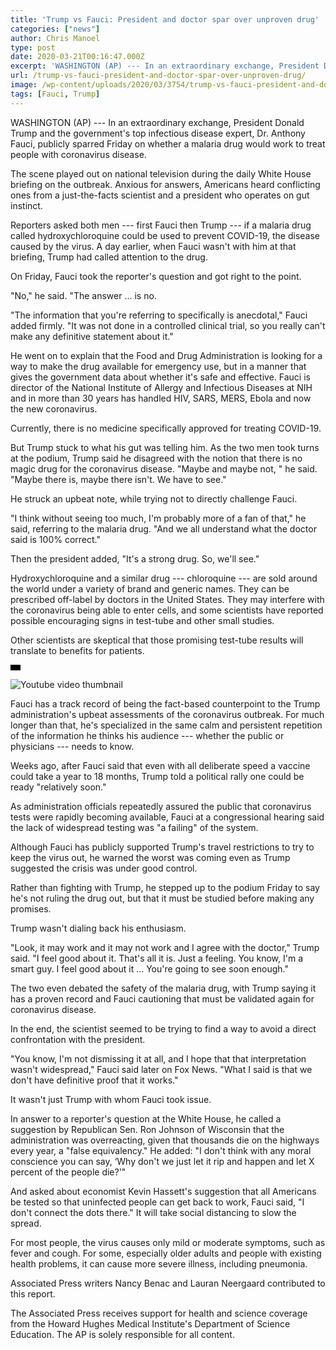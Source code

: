 ```yaml
---
title: 'Trump vs Fauci: President and doctor spar over unproven drug'
categories: ["news"]
author: Chris Manoel
type: post
date: 2020-03-21T00:16:47.000Z
excerpt: 'WASHINGTON (AP) --- In an extraordinary exchange, President Donald Trump and the government''s top infectious disease expert, Dr. Anthony Fauci, publicly sparred Friday on whether a malaria drug would work to treat people with coronavirus disease.The scene played out on national television during the daily White House briefing on the outbreak. Anxious for answers, Americans&hellip;'
url: /trump-vs-fauci-president-and-doctor-spar-over-unproven-drug/
image: /wp-content/uploads/2020/03/3754/trump-vs-fauci-president-and-doctor-spar-over-unproven-drug.jpeg
tags: [Fauci, Trump]
---
```


WASHINGTON (AP) --- In an extraordinary exchange, President Donald Trump and the government's top infectious disease expert, Dr. Anthony Fauci, publicly sparred Friday on whether a malaria drug would work to treat people with coronavirus disease.

The scene played out on national television during the daily White House briefing on the outbreak. Anxious for answers, Americans heard conflicting ones from a just-the-facts scientist and a president who operates on gut instinct.

Reporters asked both men --- first Fauci then Trump --- if a malaria drug called hydroxychloroquine could be used to prevent COVID-19, the disease caused by the virus. A day earlier, when Fauci wasn't with him at that briefing, Trump had called attention to the drug.

On Friday, Fauci took the reporter's question and got right to the point.

"No," he said. "The answer … is no.

"The information that you're referring to specifically is anecdotal," Fauci added firmly. "It was not done in a controlled clinical trial, so you really can't make any definitive statement about it."

He went on to explain that the Food and Drug Administration is looking for a way to make the drug available for emergency use, but in a manner that gives the government data about whether it's safe and effective. Fauci is director of the National Institute of Allergy and Infectious Diseases at NIH and in more than 30 years has handled HIV, SARS, MERS, Ebola and now the new coronavirus.

Currently, there is no medicine specifically approved for treating COVID-19.

But Trump stuck to what his gut was telling him. As the two men took turns at the podium, Trump said he disagreed with the notion that there is no magic drug for the coronavirus disease. "Maybe and maybe not, " he said. "Maybe there is, maybe there isn't. We have to see."

He struck an upbeat note, while trying not to directly challenge Fauci.

"I think without seeing too much, I'm probably more of a fan of that," he said, referring to the malaria drug. "And we all understand what the doctor said is 100% correct."

Then the president added, "It's a strong drug. So, we'll see."

Hydroxychloroquine and a similar drug --- chloroquine --- are sold around the world under a variety of brand and generic names. They can be prescribed off-label by doctors in the United States. They may interfere with the coronavirus being able to enter cells, and some scientists have reported possible encouraging signs in test-tube and other small studies.

Other scientists are skeptical that those promising test-tube results will translate to benefits for patients.

![ratio](data:image/png;base64,iVBORw0KGgoAAAANSUhEUgAAABAAAAAJCAAAAAAeQfPuAAAAC0lEQVQYGWMYrAAAAJkAAWzZLOIAAAAASUVORK5CIIA=)

![Youtube video thumbnail](https://img.youtube.com/vi/yYhriqvJMSw/0.jpg)

Fauci has a track record of being the fact-based counterpoint to the Trump administration's upbeat assessments of the coronavirus outbreak. For much longer than that, he's specialized in the same calm and persistent repetition of the information he thinks his audience --- whether the public or physicians --- needs to know.

Weeks ago, after Fauci said that even with all deliberate speed a vaccine could take a year to 18 months, Trump told a political rally one could be ready "relatively soon."

As administration officials repeatedly assured the public that coronavirus tests were rapidly becoming available, Fauci at a congressional hearing said the lack of widespread testing was "a failing" of the system.

Although Fauci has publicly supported Trump's travel restrictions to try to keep the virus out, he warned the worst was coming even as Trump suggested the crisis was under good control.

Rather than fighting with Trump, he stepped up to the podium Friday to say he's not ruling the drug out, but that it must be studied before making any promises.

Trump wasn't dialing back his enthusiasm.

"Look, it may work and it may not work and I agree with the doctor," Trump said. "I feel good about it. That's all it is. Just a feeling. You know, I'm a smart guy. I feel good about it … You're going to see soon enough."

The two even debated the safety of the malaria drug, with Trump saying it has a proven record and Fauci cautioning that must be validated again for coronavirus disease.

In the end, the scientist seemed to be trying to find a way to avoid a direct confrontation with the president.

"You know, I'm not dismissing it at all, and I hope that that interpretation wasn't widespread," Fauci said later on Fox News. "What I said is that we don't have definitive proof that it works."

It wasn't just Trump with whom Fauci took issue.

In answer to a reporter's question at the White House, he called a suggestion by Republican Sen. Ron Johnson of Wisconsin that the administration was overreacting, given that thousands die on the highways every year, a "false equivalency." He added: "I don't think with any moral conscience you can say, ‘Why don't we just let it rip and happen and let X percent of the people die?'"

And asked about economist Kevin Hassett's suggestion that all Americans be tested so that uninfected people can get back to work, Fauci said, "I don't connect the dots there." It will take social distancing to slow the spread.

For most people, the virus causes only mild or moderate symptoms, such as fever and cough. For some, especially older adults and people with existing health problems, it can cause more severe illness, including pneumonia.

Associated Press writers Nancy Benac and Lauran Neergaard contributed to this report.

The Associated Press receives support for health and science coverage from the Howard Hughes Medical Institute's Department of Science Education. The AP is solely responsible for all content.
